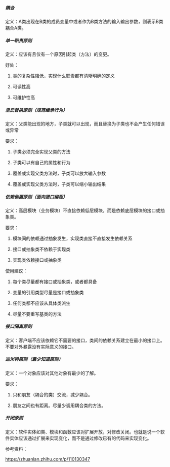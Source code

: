 ##### 耦合

定义：A类出现在B类的成员变量中或者作为B类方法的输入输出参数，则表示B类耦合A类。

##### 单一职责原则

定义：应该有且仅有一个原因引起类（方法）的变更。

好处：

1. 类的复杂性降低，实现什么职责都有清晰明确的定义

2. 可读性高

3. 可维护性高

##### 里氏替换原则（规范继承行为）

定义：父类能出现的地方，子类就可以出现，而且替换为子类也不会产生任何错误或异常

要求：

1. 子类必须完全实现父类的方法

2. 子类可以有自己的属性和行为

3. 覆盖或实现父类方法时，子类可以放大输入参数

4. 覆盖或实现父类方法时，子类可以缩小输出结果

##### 依赖倒置原则（面向接口编程）

定义：高层模块（业务模块）不直接依赖低层模块，而是依赖底层模块的接口或抽象类。

要求：

1. 模块间的依赖通过抽象发生，实现类直接不直接发生依赖关系

2. 接口或抽象类不依赖于实现类

3. 实现类依赖接口或抽象类

使用建议：

1. 每个类尽量都有接口或抽象类，或者都具备

2. 变量的引用类型尽量是接口或抽象类

3. 任何类都不应该从具体类派生

4. 尽量不要重写基类的方法

##### 接口隔离原则

定义：客户端不应该依赖它不需要的接口，类间的依赖关系建立在最小的接口上。不要对外暴露没有实际意义的接口。

##### 迪米特原则（最少知道原则）

定义：一个对象应该对其他对象有最少的了解。

要求：

1. 只和朋友（耦合的类）交流，减少耦合。

2. 朋友之间也有距离。尽量少调用耦合类的方法。

##### 开闭原则

定义：软件实体如类、模块和函数应该对扩展开放，对修改关闭。也就是说一个软件实体应该通过扩展来实现变化，而不是通过修改已有的代码来实现变化。



参考资料：

https://zhuanlan.zhihu.com/p/110130347